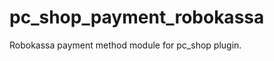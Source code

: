 pc_shop_payment_robokassa
=========================

Robokassa payment method module for pc_shop plugin.

